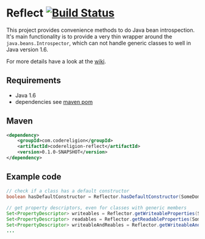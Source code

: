 # Reflect [![Build Status](https://ssl.webpack.de/secure-jenkins.codereligion.com/buildStatus/icon?job=codereligion-reflect-master-build-flow)](http://jenkins.codereligion.com/view/codereligion-reflect/job/codereligion-reflect-master-build-flow/)

This project provides convenience methods to do Java bean introspection. It's main functionality is to provide a very thin wrapper around the ```java.beans.Introspector```, which can not handle generic classes to well in Java version 1.6.

For more details have a look at the [wiki](https://github.com/codereligion/reflect/wiki).

## Requirements
* Java 1.6
* dependencies see [maven pom](pom.xml)

## Maven ##
```xml
<dependency>
	<groupId>com.codereligion</groupId>
	<artifactId>codereligion-reflect</artifactId>
	<version>0.1.0-SNAPSHOT</version>
</dependency>
```

## Example code
```java
// check if a class has a default constructor
boolean hasDefaultConstructor = Reflector.hasDefaultConstructor(SomeDomainObject.class);
    
// get property descriptors, even for classes with generic members
Set<PropertyDescriptor> writeables = Reflector.getWriteableProperties(SomeDomainObject.class);
Set<PropertyDescriptor> readables = Reflector.getReadableProperties(SomeDomainObject.class);
Set<PropertyDescriptor> writeableAndReables = Reflector.getWriteableAndReadableProperties(SomeDomainObject.class);
...
```
